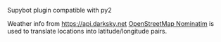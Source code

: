 Supybot plugin compatible with py2

Weather info from https://api.darksky.net
[OpenStreetMap Nominatim](https://nominatim.openstreetmap.org/) is used to translate locations into latitude/longitude pairs.
